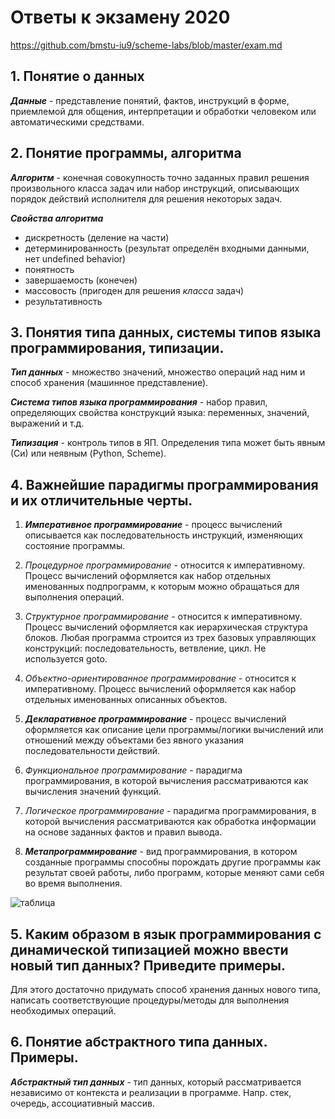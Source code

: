 # Ответы к экзамену 2020

https://github.com/bmstu-iu9/scheme-labs/blob/master/exam.md

## 1. Понятие о данных

***Данные*** - представление понятий, фактов, инструкций в форме, приемлемой для общения, интерпретации и обработки человеком или автоматическими средствами.

## 2. Понятие программы, алгоритма

***Алгоритм*** - конечная совокупность точно заданных правил решения произвольного класса задач или набор инструкций, описывающих порядок действий исполнителя для решения некоторых задач.

***Свойства алгоритма***
 - дискретность (деление на части)
 - детерминированность (результат определён входными данными, нет undefined behavior)
 - понятность
 - завершаемость (конечен)
 - массовость (пригоден для решения *класса* задач)
 - результативность

## 3. Понятия типа данных, системы типов языка программирования, типизации.

***Тип данных*** - множество значений, множество операций над ним и способ хранения (машинное представление).

***Система типов языка программирования*** - набор правил, определяющих свойства конструкций языка: переменных, значений, выражений и т.д.

***Типизация*** - контроль типов в ЯП. Определения типа может быть явным (Си) или неявным (Python, Scheme).

## 4. Важнейшие парадигмы программирования и их отличительные черты.

1) ***Императивное программирование*** - процесс вычислений описывается как последовательность инструкций, изменяющих состояние программы.

2) *Процедурное программирование* - относится к императивному. Процесс вычислений оформляется как набор отдельных именованных подпрограмм, к которым можно обращаться для выполнения операций.

3) *Структурное программирование* - относится к императивному. Процесс вычислений оформляется как иерархическая структура блоков. Любая программа строится из трех базовых управляющих конструкций: последовательность, ветвление, цикл. Не используется goto.

4) *Объектно-ориентированное программирование* - относится к императивному. Процесс вычислений оформляется как набор отдельных именованных описанных объектов.

5) ***Декларативное программирование*** - процесс вычислений оформляется как описание цели программы/логики вычислений или отношений между объектами без явного указания последовательности действий.

6) *Функциональное программирование* - парадигма программирования, в которой вычисления рассматриваются как вычисления значений функций.

7) *Логическое программирование* - парадигма программирования, в которой вычисления рассматриваются как обработка информации на основе заданных фактов и правил вывода.

7) ***Метапрограммирование*** - вид программирования, в котором созданные программы способны порождать другие программы как результат своей работы, либо программ, которые меняют сами себя во время выполнения.


![таблица](https://i.ibb.co/S6CS8Ky/Mind-Map.jpg)

## 5. Каким образом в язык программирования с динамической типизацией можно ввести новый тип данных? Приведите примеры.

Для этого достаточно придумать способ хранения данных нового типа, написать соответствующие процедуры/методы для выполнения необходимых операций.

## 6. Понятие абстрактного типа данных. Примеры.

***Абстрактный тип данных*** ­- тип данных, который рассматривается независимо от контекста и реализации в программе. Напр. стек, очередь, ассоциативный массив.

## 